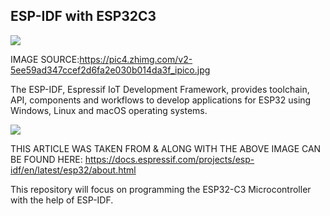 ESP-IDF with ESP32C3
-----

![](https://pic4.zhimg.com/v2-5ee59ad347ccef2d6fa2e030b014da3f_ipico.jpg)



IMAGE SOURCE:https://pic4.zhimg.com/v2-5ee59ad347ccef2d6fa2e030b014da3f_ipico.jpg

The ESP-IDF, Espressif IoT Development Framework, provides toolchain, API, components and workflows to develop applications for ESP32 using Windows, Linux and macOS operating systems.

![](https://docs.espressif.com/projects/esp-idf/en/latest/esp32/_images/about-doc.png)

THIS ARTICLE WAS TAKEN FROM & ALONG WITH THE ABOVE IMAGE CAN BE FOUND HERE: https://docs.espressif.com/projects/esp-idf/en/latest/esp32/about.html

This repository will focus on programming the ESP32-C3 Microcontroller with the help of ESP-IDF.

